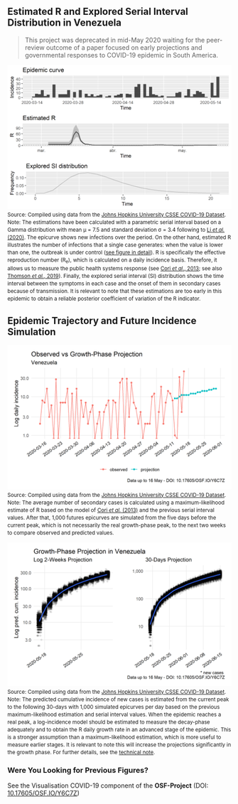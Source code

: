 ## Estimated R and Explored Serial Interval Distribution in Venezuela

> This project was deprecated in mid-May 2020 waiting for the peer-review outcome of a paper focused on early projections and governmental responses to COVID-19 epidemic in South America.

[![R](https://raw.githubusercontent.com/bgonzalezbustamante/COVID-19-South-America/master/docs/images/Figures/R_VEN.png)](https://raw.githubusercontent.com/bgonzalezbustamante/COVID-19-South-America/master/docs/images/Figures/R_VEN.png)
<small>Source: Compiled using data from the [Johns Hopkins University CSSE COVID-19 Dataset](https://github.com/CSSEGISandData/COVID-19/tree/master/csse_covid_19_data/csse_covid_19_time_series).</small> <br />
<small>Note: The estimations have been calculated with a parametric serial interval based on a Gamma distribution with mean μ = 7.5 and standard deviation σ = 3.4 following to [Li *et al.* (2020)](https://www.nejm.org/doi/full/10.1056/NEJMoa2001316). The epicurve shows new infections over the period. On the other hand, estimated R illustrates the number of infections that a single case generates: when the value is lower than one, the outbreak is under control ([see figure in detail](https://raw.githubusercontent.com/bgonzalezbustamante/COVID-19-South-America/master/docs/images/Figures/Re_VEN.png)). R is specifically the effective reproduction number (R<sub>e</sub>), which is calculated on a daily incidence basis. Therefore, it allows us to measure the public health systems response (see [Cori *et al*., 2013](https://dx.doi.org/10.1093%2Faje%2Fkwt133); see also [Thomson *et al.*, 2019](https://doi.org/10.1016/j.epidem.2019.100356)). Finally, the explored serial interval (SI) distribution shows the time interval between the symptoms in each case and the onset of them in secondary cases because of transmission. It is relevant to note that these estimations are too early in this epidemic to obtain a reliable posterior coefficient of variation of the R indicator.</small>

## Epidemic Trajectory and Future Incidence Simulation

[![Growth](https://raw.githubusercontent.com/bgonzalezbustamante/COVID-19-South-America/master/docs/images/Projections/growth_VEN.png)](https://raw.githubusercontent.com/bgonzalezbustamante/COVID-19-South-America/master/docs/images/Projections/growth_VEN.png)
<small>Source: Compiled using data from the [Johns Hopkins University CSSE COVID-19 Dataset](https://github.com/CSSEGISandData/COVID-19/tree/master/csse_covid_19_data/csse_covid_19_time_series).</small> <br />
<small>Note: The average number of secondary cases is calculated using a maximum-likelihood estimate of R based on the model of [Cori *et al.* (2013)](https://doi.org/10.1093/aje/kwt133) and the previous serial interval values. After that, 1,000 futures epicurves are simulated from the five days before the current peak, which is not necessarily the real growth-phase peak, to the next two weeks to compare observed and predicted values.</small>

[![Projection](https://raw.githubusercontent.com/bgonzalezbustamante/COVID-19-South-America/master/docs/images/Projections/proj_VEN.png)](https://raw.githubusercontent.com/bgonzalezbustamante/COVID-19-South-America/master/docs/images/Projections/proj_VEN.png)
<small>Source: Compiled using data from the [Johns Hopkins University CSSE COVID-19 Dataset](https://github.com/CSSEGISandData/COVID-19/tree/master/csse_covid_19_data/csse_covid_19_time_series).</small> <br />
<small>Note: The predicted cumulative incidence of new cases is estimated from the current peak to the following 30-days with 1,000 simulated epicurves per day based on the previous maximum-likelihood estimation and serial interval values. When the epidemic reaches a real peak, a log-incidence model should be estimated to measure the decay-phase adequately and to obtain the R daily growth rate in an advanced stage of the epidemic. This is a stronger assumption than a maximum-likelihood estimation, which is more useful to measure earlier stages. It is relevant to note this will increase the projections significantly in the growth phase. For further details, see the [technical note](technical-note.md).</small>

### Were You Looking for Previous Figures?

See the Visualisation COVID-19 component of the **OSF-Project** (DOI: [10.17605/OSF.IO/Y6C7Z](http://doi.org/10.17605/OSF.IO/Y6C7Z))
